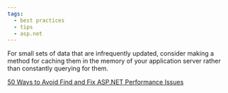 ```yaml
---
tags:
  - best practices
  - tips
  - asp.net
---
```


For small sets of data that are infrequently updated, consider making a method for caching them in the memory of your application server rather than constantly querying for them.

[50 Ways to Avoid Find and Fix ASP.NET Performance Issues](https://www.red-gate.com/library/50-ways-to-avoid-find-and-fix-asp-net-performance-issues)